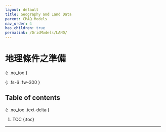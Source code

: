 ```yaml
---
layout: default
title: Geography and Land Data
parent: CMAQ Models
nav_order: 4
has_children: true
permalink: /GridModels/LAND/
---
```


# 地理條件之準備
{: .no_toc }

{: .fs-6 .fw-300 }

## Table of contents
{: .no_toc .text-delta }

1. TOC
{:toc}

---




